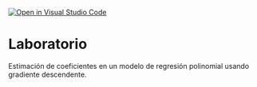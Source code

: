 [![Open in Visual Studio Code](https://classroom.github.com/assets/open-in-vscode-c66648af7eb3fe8bc4f294546bfd86ef473780cde1dea487d3c4ff354943c9ae.svg)](https://classroom.github.com/online_ide?assignment_repo_id=7899729&assignment_repo_type=AssignmentRepo)
# Laboratorio

Estimación de coeficientes en un modelo de regresión polinomial usando gradiente descendente.
